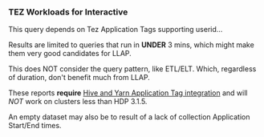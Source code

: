### TEZ Workloads for Interactive

This query depends on Tez Application Tags supporting userid...

Results are limited to queries that run in **UNDER** 3 mins, which might make them very good candidates for LLAP.

This does NOT consider the query pattern, like ETL/ELT.  Which, regardless of duration, don't benefit much from LLAP.

These reports **require** [Hive and Yarn Application Tag integration](#hive-job-queue-mapping-without-impersonation) and will *NOT* work on clusters less than HDP 3.1.5.

An empty dataset may also be to result of a lack of collection Application Start/End times.

